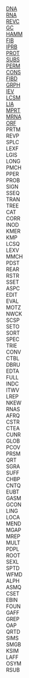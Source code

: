 [DNA](./DNA/)    
[RNA](./RNA/)    
[REVC](./REVC/)    
[GC](./GC/)    
[HAMM](./HAMM/)    
[FIB](./FIB/)    
[IPRB](./IPRB/)    
[PROT](./PROT/)    
[SUBS](./SUBS/)    
[PERM](./PERM/)    
[CONS](./CONS/)    
[FIBD](./FIBD/)    
[GRPH](./GRPH/)    
[IEV](./IEV/)    
[LCSM](./LCSM/)    
[LIA](./LIA/)    
[MPRT](./MPRT/)    
[MRNA](./MRNA/)    
[ORF](./ORF/)    
PRTM    
REVP    
SPLC    
LEXF    
LGIS    
LONG    
PMCH    
PPER    
PROB    
SIGN    
SSEQ    
TRAN    
TREE    
CAT    
CORR    
INOD    
KMER    
KMP    
LCSQ    
LEXV    
MMCH    
PDST    
REAR    
RSTR    
SSET    
ASPC    
EDIT    
EVAL    
MOTZ    
NWCK    
SCSP    
SETO    
SORT    
SPEC    
TRIE    
CONV    
CTBL    
DBRU    
EDTA    
FULL    
INDC    
ITWV    
LREP    
NKEW    
RNAS    
AFRQ    
CSTR    
CTEA    
CUNR    
GLOB    
PCOV    
PRSM    
QRT    
SGRA    
SUFF    
CHBP    
CNTQ    
EUBT    
GASM    
GCON    
LING    
LOCA    
MEND    
MGAP    
MREP    
MULT    
PDPL    
ROOT    
SEXL    
SPTD    
WFMD    
ALPH    
ASMQ    
CSET    
EBIN    
FOUN    
GAFF    
GREP    
OAP    
QRTD    
SIMS    
SMGB    
KSIM    
LAFF    
OSYM    
RSUB    